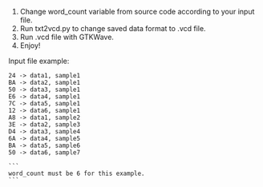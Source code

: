 1.  Change word_count variable from source code according to your input file.
2.	Run txt2vcd.py to change saved data format to .vcd file.
3.	Run .vcd file with GTKWave. 
4.	Enjoy!

Input file example:

```
24 -> data1, sample1 
BA -> data2, sample1
50 -> data3, sample1
E6 -> data4, sample1
7C -> data5, sample1
12 -> data6, sample1
A8 -> data1, sample2
3E -> data2, sample3
D4 -> data3, sample4
6A -> data4, sample5
BA -> data5, sample6
50 -> data6, sample7
```

```` 
```
word_count must be 6 for this example.
```
```` 
